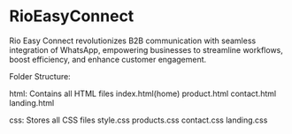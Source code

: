 # RioEasyConnect
Rio Easy Connect revolutionizes B2B communication with seamless integration of WhatsApp, empowering businesses to streamline workflows, boost efficiency, and enhance customer engagement. 

Folder Structure:

html: Contains all HTML files 
    index.html(home)
    product.html
    contact.html
    landing.html

css: Stores all CSS files
    style.css
    products.css
    contact.css
    landing.css


